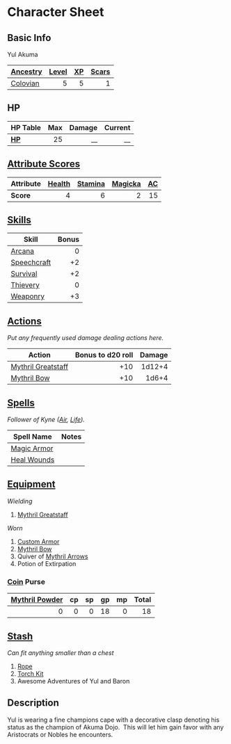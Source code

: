 # Character Sheet

## Basic Info

Yul Akuma

| [Ancestry](../../../Player%20Characters/Ancenstries/Ancestry.md)                             | [Level](../../../Player%20Characters/Progression/Level.md) | [XP](../../../Player%20Characters/Progression/Experience%20Points.md) | [Scars](../../../Player%20Characters/Progression/Scars.md) |
| :------------------------------------------------------------------------------------------- | ---------------------------------------------------------: | --------------------------------------------------------------------: | ---------------------------------------------------------: |
| [Colovian](../../../Player%20Characters/Ancenstries/The%20People%20of%20Mithrinia/Humans.md) |                                                          5 |                                                                     5 |                                                          1 |

## HP

| **HP Table**                                                                | Max | Damage | Current |
| :-------------------------------------------------------------------------- | --: | -----: | ------: |
| **[HP](../../../Player%20Characters/Derived%20Statistics/Hit%20Points.md)** |  25 |     __ |      __ |

## [Attribute Scores](../../../Player%20Characters/Attributes/Attribute%20Scores.md)

| Attribute | [Health](../../../Player%20Characters/Attributes/Health.md) | [Stamina](../../../Player%20Characters/Attributes/Stamina.md) | [Magicka](../../../Player%20Characters/Attributes/Magicka.md) | [AC](../../../Player%20Characters/Derived%20Statistics/Armor%20Class.md) |
| :-------- | ----------------------------------------------------------: | ------------------------------------------------------------: | ------------------------------------------------------------: | -----------------------------------------------------------------------: |
| **Score** |                                                           4 |                                                             6 |                                                             2 |                                                                       15 |

## [Skills](../../../Player%20Characters/Skills/Skills.md)

| Skill                                                             | Bonus |
| ----------------------------------------------------------------- | ----: |
| [Arcana](../../../Player%20Characters/Skills/Arcana.md)           |     0 |
| [Speechcraft](../../../Player%20Characters/Skills/Speechcraft.md) |    +2 |
| [Survival](../../../Player%20Characters/Skills/Survival.md)       |    +2 |
| [Thievery](../../../Player%20Characters/Skills/Thievery.md)       |     0 |
| [Weaponry](../../../Player%20Characters/Skills/Weaponry.md)       |    +3 |

## [Actions](../../../Game%20Procedures/Core%20Procedures/Action.md)

*Put any frequently used damage dealing actions here.*

| Action                                                                                                | Bonus to d20 roll | Damage |
| ----------------------------------------------------------------------------------------------------- | ----------------: | -----: |
| [Mythril Greatstaff](../../../Items%20and%20Gear/Weapons/Melee%20Weapons/Large%20Skilled%20Weapon.md) |               +10 | 1d12+4 |
| [Mythril Bow](../../../Items%20and%20Gear/Weapons/Ranged%20Weapons/Medium%20Bow.md)                   |               +10 |  1d6+4 |

## [Spells](../../../Magic/Spells.md)

*Follower of Kyne ([Air](../../../Magic/Spells/Spell%20Domains/Air.md), [Life](../../../Magic/Spells/Spell%20Domains/Life.md)).*

| Spell Name                                                                          | Notes |
| ----------------------------------------------------------------------------------- | ----- |
| [Magic Armor](../../../Magic/Spells/Spells%20by%20Level/Level%201/Magic%20Armor.md) |       |
| [Heal Wounds](../../../Magic/Spells/Spells%20by%20Level/Level%201/Heal%20Wounds.md) |       |

## [Equipment](../../../Player%20Characters/Inventory/Equipment.md)

*Wielding*
1. [Mythril Greatstaff](../../../Items%20and%20Gear/Weapons/Melee%20Weapons/Large%20Skilled%20Weapon.md)

*Worn*
1. [Custom Armor](../../../Items%20and%20Gear/Armor/Silvered%20Armor/Silver%20Plate%20Armor.md)
2. [Mythril Bow](../../../Items%20and%20Gear/Weapons/Ranged%20Weapons/Medium%20Bow.md)
3. Quiver of [Mythril Arrows](../../../Items%20and%20Gear/Weapons/Ammo/Arrow.md)
4. Potion of Extirpation

### [Coin](../../Economy/Coins.md) Purse

| [Mythril Powder](../../../Magic/Spellcasting/Mythril.md) |  cp |  sp |  gp |  mp | Total |
| -------------------------------------------------------: | --: | --: | --: | --: | ----: |
|                                                        0 |   0 |   0 |  18 |   0 |    18 |

## [Stash](../../../Player%20Characters/Inventory/Stash.md)

*Can fit anything smaller than a chest*

1. [Rope](../../../Items%20and%20Gear/Gear/50%20Coins/Rope.md)
2. [Torch Kit](../../../Items%20and%20Gear/Gear/10%20Coins/Torch%20Kit.md)
3. Awesome Adventures of Yul and Baron

## Description

Yul is wearing a fine champions cape with a decorative clasp denoting his status as the champion of Akuma Dojo.  This will let him gain favor with any Aristocrats or Nobles he encounters.
